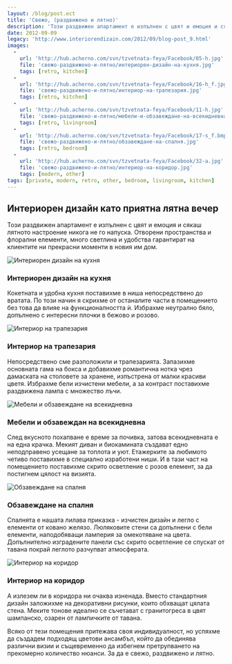 ```yaml
---
layout: /blog/post.ect
title: 'Свежо, (раздвижено и лятно)'
description: 'Този раздвижен апартамент е изпълнен с цвят и емоция и сякаш лятното настроение никога не го напуска. Отворени пространства и флорални елементи, много светлина и удобства гарантират на клиентите ни прекрасни моменти в новия им дом.'
date: 2012-09-09
legacy: 'http://www.interiorendizain.com/2012/09/blog-post_9.html'
images:
  -
    url: 'http://hub.acherno.com/svn/tzvetnata-feya/Facebook/05-h.jpg'
    file: 'свежо-раздвижено-и-лятно/интериорен-дизайн-на-кухня.jpg'
    tags: [retro, kitchen]
  -
    url: 'http://hub.acherno.com/svn/tzvetnata-feya/Facebook/16-h_f.jpg'
    file: 'свежо-раздвижено-и-лятно/интериор-на-трапезария.jpg'
    tags: [retro, kitchen]
  -
    url: 'http://hub.acherno.com/svn/tzvetnata-feya/Facebook/11-h.jpg'
    file: 'свежо-раздвижено-и-лятно/мебели-и-обзавеждане-на-всекидневна.jpg'
    tags: [retro, livingroom]
  -
    url: 'http://hub.acherno.com/svn/tzvetnata-feya/Facebook/17-s_f.bmp'
    file: 'свежо-раздвижено-и-лятно/обзавеждане-на-спалня.jpg'
    tags: [retro, bedroom]
  -
    url: 'http://hub.acherno.com/svn/tzvetnata-feya/Facebook/32-a.jpg'
    file: 'свежо-раздвижено-и-лятно/интериор-на-коридор.jpg'
    tags: [modern, other]
tags: [private, modern, retro, other, bedroom, livingroom, kitchen]
---
```

## **Интериорен дизайн** като приятна лятна вечер
Този раздвижен апартамент е изпълнен с цвят и емоция и сякаш лятното настроение никога не го напуска. Отворени пространства и флорални елементи, много светлина и удобства гарантират на клиентите ни прекрасни моменти в новия им дом.

![Интериорен дизайн на кухня](свежо-раздвижено-и-лятно/интериорен-дизайн-на-кухня.jpg)
### Интериорен дизайн на **кухня**

Кокетната и удобна кухня поставихме в ниша непосредствено до вратата. По този начин я скрихме от останалите части в помещението без това да влияе на функционалността ѝ. Избрахме неутрално бяло, допълнено с интересни плочки в бежово и розово.

![Интериор на трапезария](свежо-раздвижено-и-лятно/интериор-на-трапезария.jpg)
### Интериор на **трапезария**

Непосредствено сме разположили и трапезарията. Запазихме основната гама на бокса и добавихме романтична нотка чрез дамаската на столовете за хранене, изпъстрена от малки красиви цветя. Избрахме бели изчистени мебели, а за контраст поставихме раздвижена лампа с множество лъчи.

![Мебели и обзавеждане на всекидневна](свежо-раздвижено-и-лятно/мебели-и-обзавеждане-на-всекидневна.jpg)
### Мебели и обзавеждан на **всекидневна**

След вкусното похапване е време за почивка, затова всекидневната е на една крачка. Мекият диван и биокамината създават едно неподправено усещане за топлота и уют. Етажерките за любимото четиво поставихме в специално изработени ниши. И в тази част на помещението поставихме скрито осветление с розов елемент, за да постигнем цялост на визията.

![Обзавеждане на спалня](свежо-раздвижено-и-лятно/обзавеждане-на-спалня.jpg)
### Обзавеждане на **спалня**

Спалнята е нашата лилава приказка - изчистен дизайн и легло с елементи от ковано желязо. Люляковите стени са допълнени с бели елементи, наподобяващи ламперия за омекотяване на цвета. Допълнително изградените панели със скрито осветление се спускат от тавана покрай леглото разчупват атмосферата.

![Интериор на коридор](свежо-раздвижено-и-лятно/интериор-на-коридор.jpg)
### Интериор на **коридор**

А излезем ли в коридора ни очаква изненада. Вместо стандартния дизайн заложихме на декоративни рисунки, които обхващат цялата стена. Меките тонове идеално се съчетават с гранитогреса в цвят шампанско, озарен от лампичките от тавана.

Всяко от тези помещения притежава своя индивидуалност, но успяхме да създадем подходящ цветови ансамбъл, който да обединява различни визии и същевременно да избегнем претрупването на прекомерно количество нюанси. За да е свежо, раздвижено и лятно.
